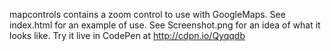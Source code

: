 mapcontrols contains a zoom control to use with GoogleMaps.
See index.html for an example of use.
See Screenshot.png for an idea of what it looks like.
Try it live in CodePen at http://cdpn.io/Qyqqdb

